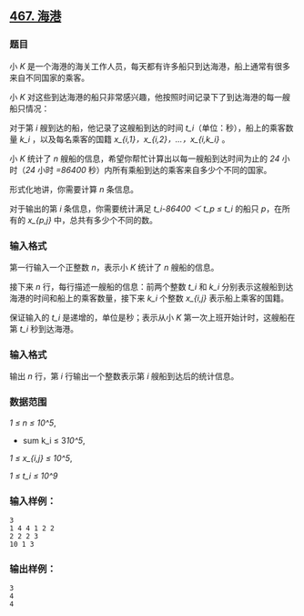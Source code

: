 ## [467. 海港](https://www.acwing.com/problem/content/469/)

### 题目

小 *K* 是一个海港的海关工作人员，每天都有许多船只到达海港，船上通常有很多来自不同国家的乘客。

小 *K* 对这些到达海港的船只非常感兴趣，他按照时间记录下了到达海港的每一艘船只情况：

对于第 *i* 艘到达的船，他记录了这艘船到达的时间 *t_i*（单位：秒），船上的乘客数量 *k_i* ，以及每名乘客的国籍 *x_{i,1}，x_{i,2}，…，x_{i,k_i}* 。

小 *K* 统计了 *n* 艘船的信息，希望你帮忙计算出以每一艘船到达时间为止的 *24* 小时（*24* 小时 *=86400* 秒）内所有乘船到达的乘客来自多少个不同的国家。

形式化地讲，你需要计算 *n* 条信息。

对于输出的第 *i* 条信息，你需要统计满足 *t_i-86400 ＜ t_p ≤ t_i* 的船只 *p*，在所有的 *x_{p,j}* 中，总共有多少个不同的数。

### 输入格式

第一行输入一个正整数 *n*，表示小 *K* 统计了 *n* 艘船的信息。

接下来 *n* 行，每行描述一艘船的信息：前两个整数 *t_i* 和 *k_i* 分别表示这艘船到达海港的时间和船上的乘客数量，接下来 *k_i* 个整数 *x_{i,j}* 表示船上乘客的国籍。

保证输入的 *t_i* 是递增的，单位是秒；表示从小 *K* 第一次上班开始计时，这艘船在第 *t_i* 秒到达海港。

### 输入格式

输出 *n* 行，第 *i* 行输出一个整数表示第 *i* 艘船到达后的统计信息。

### 数据范围

*1 ≤ n ≤ 10^5*,

* sum k_i ≤ 3*10^5*,

*1 ≤ x_{i,j} ≤ 10^5*,

*1 ≤ t_i ≤ 10^9*

### 输入样例：

```
3
1 4 4 1 2 2
2 2 2 3
10 1 3
```

### 输出样例：

```
3
4
4
```
